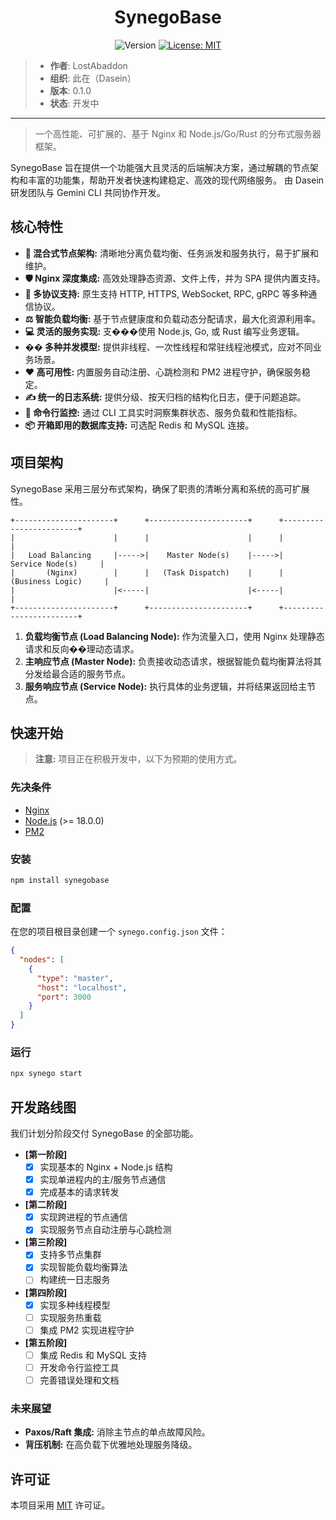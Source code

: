 <h1 align="center">SynegoBase</h1>

<p align="center">
  <img alt="Version" src="https://img.shields.io/badge/version-0.1.0-blue.svg?cacheSeconds=2592000" />
  <a href="./LICENSE" target="_blank">
    <img alt="License: MIT" src="https://img.shields.io/badge/License-MIT-yellow.svg" />
  </a>
</p>

> - **作者**: LostAbaddon
> - **组织**: 此在（Dasein）
> - **版本**: 0.1.0
> - **状态**: 开发中

---

> 一个高性能、可扩展的、基于 Nginx 和 Node.js/Go/Rust 的分布式服务器框架。

SynegoBase 旨在提供一个功能强大且灵活的后端解决方案，通过解耦的节点架构和丰富的功能集，帮助开发者快速构建稳定、高效的现代网络服务。
由 Dasein 研发团队与 Gemini CLI 共同协作开发。

## 核心特性

- **🚀 混合式节点架构:** 清晰地分离负载均衡、任务派发和服务执行，易于扩展和维护。
- **🛡️ Nginx 深度集成:** 高效处理静态资源、文件上传，并为 SPA 提供内置支持。
- **🔗 多协议支持:** 原生支持 HTTP, HTTPS, WebSocket, RPC, gRPC 等多种通信协议。
- **⚖️ 智能负载均衡:** 基于节点健康度和负载动态分配请求，最大化资源利用率。
- **💻 灵活的服务实现:** 支���使用 Node.js, Go, 或 Rust 编写业务逻辑。
- **�� 多种并发模型:** 提供非线程、一次性线程和常驻线程池模式，应对不同业务场景。
- **❤️ 高可用性:** 内置服务自动注册、心跳检测和 PM2 进程守护，确保服务稳定。
- **✍️ 统一的日志系统:** 提供分级、按天归档的结构化日志，便于问题追踪。
- **👀 命令行监控:** 通过 CLI 工具实时洞察集群状态、服务负载和性能指标。
- **📦 开箱即用的数据库支持:** 可选配 Redis 和 MySQL 连接。

## 项目架构

SynegoBase 采用三层分布式架构，确保了职责的清晰分离和系统的高可扩展性。

```
+----------------------+      +----------------------+      +------------------------+
|                      |      |                      |      |                        |
|   Load Balancing     |----->|    Master Node(s)    |----->|    Service Node(s)     |
|       (Nginx)        |      |   (Task Dispatch)    |      |   (Business Logic)     |
|                      |<-----|                      |<-----|                        |
+----------------------+      +----------------------+      +------------------------+
```

1.  **负载均衡节点 (Load Balancing Node):** 作为流量入口，使用 Nginx 处理静态请求和反向��理动态请求。
2.  **主响应节点 (Master Node):** 负责接收动态请求，根据智能负载均衡算法将其分发给最合适的服务节点。
3.  **服务响应节点 (Service Node):** 执行具体的业务逻辑，并将结果返回给主节点。

## 快速开始

> **注意:** 项目正在积极开发中，以下为预期的使用方式。

### 先决条件

- [Nginx](https://nginx.org/en/download.html)
- [Node.js](https://nodejs.org/) (>= 18.0.0)
- [PM2](https://pm2.keymetrics.io/)

### 安装

```bash
npm install synegobase
```

### 配置

在您的项目根目录创建一个 `synego.config.json` 文件：

```json
{
  "nodes": [
    {
      "type": "master",
      "host": "localhost",
      "port": 3000
    }
  ]
}
```

### 运行

```bash
npx synego start
```

## 开发路线图

我们计划分阶段交付 SynegoBase 的全部功能。

- **[第一阶段]**
  - [x] 实现基本的 Nginx + Node.js 结构
  - [x] 实现单进程内的主/服务节点通信
  - [x] 完成基本的请求转发

- **[第二阶段]**
  - [x] 实现跨进程的节点通信
  - [x] 实现服务节点自动注册与心跳检测

- **[第三阶段]**
  - [x] 支持多节点集群
  - [x] 实现智能负载均衡算法
  - [ ] 构建统一日志服务

- **[第四阶段]**
  - [x] 实现多种线程模型
  - [ ] 实现服务热重载
  - [ ] 集成 PM2 实现进程守护

- **[第五阶段]**
  - [ ] 集成 Redis 和 MySQL 支持
  - [ ] 开发命令行监控工具
  - [ ] 完善错误处理和文档

### 未来展望

- **Paxos/Raft 集成:** 消除主节点的单点故障风险。
- **背压机制:** 在高负载下优雅地处理服务降级。

## 许可证

本项目采用 [MIT](./LICENSE) 许可证。
